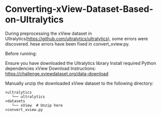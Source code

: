 # Converting-xView-Dataset-Based-on-Ultralytics

During preprocessing the xView dataset in Ultralytics(https://github.com/ultralytics/ultralytics), some errors were discovered.
hese errors ​​have been fixed​​ in convert_xview.py.

Before running:

Ensure you have downloaded the Ultralytics library
Install required Python dependencies
​​xView Download Instructions:​​https://challenge.xviewdataset.org/data-download

Manually unzip the downloaded xView dataset to the following directory:

```
>ultralytics
   └── ultralytics
>datasets
   └── xView  # Unzip here
>convert_xview.py
```
